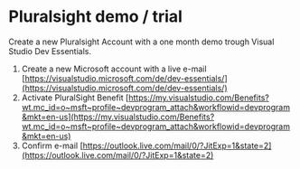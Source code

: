 # Pluralsight demo / trial

Create a new Pluralsight Account with a one month demo trough Visual Studio Dev Essentials.

1. Create a new Microsoft account with a live e-mail
[https://visualstudio.microsoft.com/de/dev-essentials/](https://visualstudio.microsoft.com/de/dev-essentials/)
2. Activate PluralSight Benefit
[https://my.visualstudio.com/Benefits?wt.mc_id=o~msft~profile~devprogram_attach&workflowid=devprogram&mkt=en-us](https://my.visualstudio.com/Benefits?wt.mc_id=o~msft~profile~devprogram_attach&workflowid=devprogram&mkt=en-us)
3. Confirm e-mail
[https://outlook.live.com/mail/0/?JitExp=1&state=2](https://outlook.live.com/mail/0/?JitExp=1&state=2)
